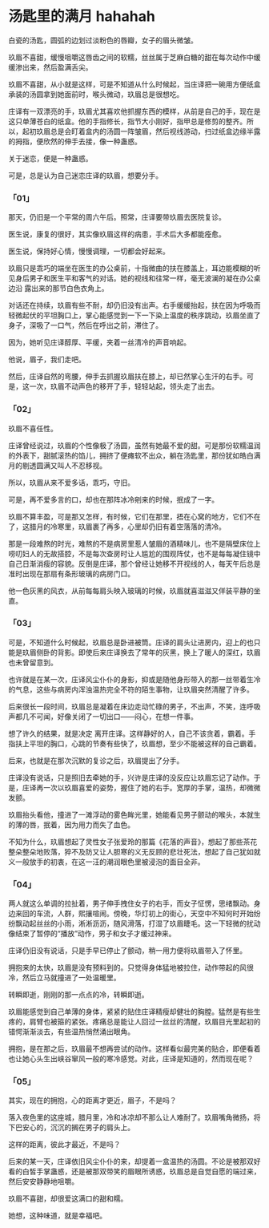 # 汤匙里的满月 hahahah

白瓷的汤匙，圆弧的边划过淡粉色的唇瓣，女子的眉头微皱。

玖眉不喜甜，缓慢咀嚼这唇齿之间的软糯，丝丝属于芝麻白糖的甜在每次动作中缓缓渗出来，然后盈满舌尖。

玖眉不喜甜，从小就是这样，可是不知道从什么时候起，当庄译把一碗用方便纸盒承装的汤圆拿到她面前时，喉头微动，玖眉总是很想吃。

庄译有一双漂亮的手，玖眉尤其喜欢他抓握东西的模样，从前是自己的手，现在是这只单薄苍白的纸盒。他的手指修长，指节大小刚好，指甲总是修剪的整齐。所以，起初玖眉总是会盯着盒内的汤圆一阵皱眉，然后视线游动，扫过纸盒边缘半露的拇指，便欣然的伸手去接，像一种蛊惑。

关于迷恋，便是一种蛊惑。

可是，总是认为自己迷恋庄译的玖眉，想要分手。



### **「01」**



那天，仍旧是一个平常的周六午后。照常，庄译要带玖眉去医院复诊。

医生说，康复的很好，其实像玖眉这样的病患，手术后大多都能痊愈。

医生说，保持好心情，慢慢调理，一切都会好起来。

玖眉只是乖巧的端坐在医生的办公桌前，十指微曲的扶在膝盖上，耳边能模糊的听见身后男子和医生平和客气的对话。她的视线和往常一样，毫无波澜的凝在办公桌 边沿 露出来的那节白色衣角上。

对话还在持续，玖眉有些不耐，却仍旧没有出声。右手缓缓抬起，扶在因为呼吸而轻微起伏的平坦胸口上，掌心能感觉到一下一下染上温度的秩序跳动，玖眉坐直了身子，深吸了一口气，然后在呼出之前，滞住了。

因为，她听见庄译醇厚、平缓，夹着一丝清冷的声音响起。

他说，眉子，我们走吧。

然后，庄译自然的弯腰，伸手去抓握玖眉扶在膝上，却已然掌心生汗的右手。可是，这一次，玖眉不动声色的移开了手，轻轻站起，领头走了出去。



### **「02」**



玖眉不喜任性。

庄译曾经说过，玖眉的个性像极了汤圆，虽然有她最不爱的甜。可是那份软糯温润的外表下，甜腻滚热的馅儿，拥挤了便瘫软不出众，躺在汤匙里，那份犹如皓白满月的剔透圆满又叫人不忍移视。

所以，玖眉从来不爱多话，乖巧，守旧。

可是，再不爱多言的口，却也在那阵冰冷剜来的时候，抿成了一字。

玖眉不算丰盈，可是那又怎样，有时候，它们在那里，捂在心窝的地方，它们不在了，这腊月的冷寒里，玖眉裹了再多，心里却仍旧有着空落落的清冷。

那是一段难熬的时光，难熬的不是病房里惹人皱眉的酒精味儿，也不是隔壁床位上唠叨妇人的无故搭腔，不是每次查房时让人尴尬的围观阵仗，也不是每每凝住镜中自己日渐消瘦的容貌。反倒是庄译，那个曾经让她移不开视线的人，每天午后总是准时出现在那扇有条形玻璃的病房门口。

他一色灰黑的风衣，从前每每肩头映入玻璃的时候，玖眉就喜滋滋又佯装平静的坐直。



### **「03」**



可是，不知道什么时候起，玖眉总是卧进被筒。庄译的肩头让进房内，迎上的也只能是玖眉侧卧的背影。即使后来庄译换去了常年的灰黑，换上了暖人的深红，玖眉也未曾留意到。

也许就是在某一次，庄译风尘仆仆的身影，抑或是随他身形带入的那一丝带着生冷的气息，这些与病房内浑浊温热完全不符的陌生事物，让玖眉突然清醒了许多。

后来很长一段时间，玖眉总是凝着在床边走动忙碌的男子，不出声，不笑，连呼吸声都几不可闻，好像关闭了一切出口——闷心，在想一件事。

想了许久的结果，就是决定 离开庄译。这样静好的人，自己不该贪着，霸着。手指扶上平坦的胸口，心跳的节奏有些快了，玖眉想，至少不能被这样的自己霸着。

后来，也就是在那次沉默的复诊之后，玖眉提出了分手。

庄译没有说话，只是照旧去牵她的手，兴许是庄译的没反应让玖眉忘记了动作。于是，庄译再一次以玖眉喜爱的姿势，握住了她的右手。宽厚的手掌，温热，却微微发颤。

玖眉抬头看他，撞进了一滩浮动的雾色眸光里，她能看见男子颤动的喉头，本就生的薄的唇，抿着，因为用力而失了血色。

不知为什么，玖眉想起了灵性女子张爱玲的那篇《花落的声音》，想起了那些茶花整朵整朵地败落，猝不及防又让人胆寒的义无反顾的悲壮死法，想起了自己犹如就义一般放手的初衷，在这一汪的潮润眼色里被浸泡的面目全非。



### **「04」**



两人就这么单调的拉扯着，男子伸手拽住女子的右手，而女子怔愣，思绪飘动。身边来回的车流，人群，熙攘喧闹。傍晚，华灯初上的街心，天空中不知何时开始纷纷飘动起丝丝的小雨，淅淅沥沥，随风滑落，打湿了玖眉睫毛。这一下轻微的扰动像结束了暂停的“播放”动作，男子和女子才缓过神来。

庄译仍旧没有说话，只是手早已停止了颤动，稍一用力便将玖眉带入了怀里。

拥抱来的太快，玖眉是没有预料到的。只觉得身体猛地被拉住，动作带起的风很冷，然后立马就撞进了一处温暖里。

转瞬即逝，刚刚的那一点点的冷，转瞬即逝。

玖眉能感觉到自己单薄的身体，紧紧的贴住庄译精瘦却健壮的胸膛。猛然是有些生疼的，肩臂也被箍的紧张。疼痛总是能让人回过一丝丝的清醒，玖眉目光里起初的错愕渐渐淡去，有些温热悄然涌出眼角。

拥抱，是在那之后，玖眉最不想再尝试的动作。这样看似最完美的贴合，即便看着也让她心头生出峡谷窜风一般的寒冷感觉。对此，庄译是知道的，然而现在呢？



### **「05」**



其实，现在的拥抱，心的距离才更近，眉子，不是吗？

落入夜色里的这座城，腊月里，冷和冰凉却不那么让人难耐了。玖眉嘴角微扬，将下巴安心的，沉沉的搁在男子的肩头上。

这样的距离，彼此才最近，不是吗？  

后来的某一天，庄译依旧风尘仆仆的来，却提着一盒温热的汤圆。不论是被那双好看的白皙手掌蛊惑，还是被那双带笑的眉眼所诱惑，玖眉总是自觉自愿的端过来，然后安安静静地咀嚼。

玖眉不喜甜，却很爱这满口的甜和糯。

她想，这种味道，就是幸福吧。

